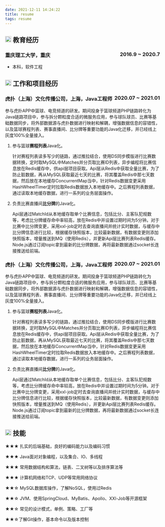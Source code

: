 ```yaml
---
date: 2021-12-11 14:24:22
title: resume
tags: resume
---
```


## <img src="" height="20px"> 教育经历

### 重庆理工大学，重庆<span class="right" style="float:right">2016.9 ~ 2020.7</span>

- 本科，软件工程

## <img src="" height="20px"> 工作和项目经历

### **虎扑（上海）文化传播公司**，上海，Java工程师<span class="right" style="float:right">2020.07 ~ 2021.01</span>

参与虎扑APP中篮球、电竞频道的研发。期间投身于篮球频道PHP链路转化为Java链路项目中，参与拆分颗粒度合适的微服务应用，参与球队球员、比赛等基础数据同步，将外部数据源与虎扑数据进行映射和解耦，增强数据信息的容错性，以及篮球赛程列表、赛事直播间、比分牌等重要功能的Java化迁移，并已经线上灰度100%全量接入。

1. 参与篮球**赛程列表**Java化。

   针对赛程列表读多写少的链路，通过推拉结合，使用DS同步模版进行比赛数据转换，定时取MySQL中Matches并分页取比赛ID列表，异步编程将比赛信息放在Redis缓存中，供api层项目获取。Api层从Redis中获取全量比赛，为了防止脏数据，再从MySQL获取最近七天的比赛，将其覆盖Redis中那七天数据，然后放在本地缓存ConcurrentMap当中，针对Redis数据变更采用HashWheelTimer定时拉取Redis数据放入本地缓存中。之后赛程列表数据，通过读取本地缓存数据，进行一系列的业务层面操作。

2. 负责比赛直播间**比分牌**的Java化。

   Api层通过MatchId从本地缓存取单个比赛信息，包括比分、主客队犯规数等，考虑比分牌缓存命中率较高，放在Redis中并设置过期时间为5分钟。对于比赛中比分牌变更，采用xxl-job定时去查询直播间并统计实时数据，与缓存中比分牌信息进行比较，根据缓存快照版本，比较最新数据，有数据变更则添加快照版本，增量推送到MQ（使用Redis），并更新Api层比赛列表Redis缓存。Node.js通过订阅topic拿到最新的比分牌数据，再将最新数据通过socket长连接推送给前端。



### **虎扑（上海）文化传播公司**，上海，Java工程师<span class="right" style="float:right">2020.07 ~ 2021.01</span>

参与虎扑APP中篮球、电竞频道的研发。期间投身于篮球频道PHP链路转化为Java链路项目中，参与拆分颗粒度合适的微服务应用，参与球队球员、比赛等基础数据同步，将外部数据源与虎扑数据进行映射和解耦，增强数据信息的容错性，以及篮球赛程列表、赛事直播间、比分牌等重要功能的Java化迁移，并已经线上灰度100%全量接入。

1. 参与篮球**赛程列表**Java化。

   针对赛程列表读多写少的链路，通过推拉结合，使用DS同步模版进行比赛数据转换，定时取MySQL中Matches并分页取比赛ID列表，异步编程将比赛信息放在Redis缓存中，供api层项目获取。Api层从Redis中获取全量比赛，为了防止脏数据，再从MySQL获取最近七天的比赛，将其覆盖Redis中那七天数据，然后放在本地缓存ConcurrentMap当中，针对Redis数据变更采用HashWheelTimer定时拉取Redis数据放入本地缓存中。之后赛程列表数据，通过读取本地缓存数据，进行一系列的业务层面操作。

2. 负责比赛直播间**比分牌**的Java化。

   Api层通过MatchId从本地缓存取单个比赛信息，包括比分、主客队犯规数等，考虑比分牌缓存命中率较高，放在Redis中并设置过期时间为5分钟。对于比赛中比分牌变更，采用xxl-job定时去查询直播间并统计实时数据，与缓存中比分牌信息进行比较，根据缓存快照版本，比较最新数据，有数据变更则添加快照版本，增量推送到MQ（使用Redis），并更新Api层比赛列表Redis缓存。Node.js通过订阅topic拿到最新的比分牌数据，再将最新数据通过socket长连接推送给前端。

## <img src="" height="20px"> 技能

★★★ 扎实的后端基础，良好的编码能力以及编码习惯

★★★ Java面对对象编程，以及集合、IO、多线程

★★★ 常用数据结构和算法，链表、二叉树等以及排序算法等

★★★ 计算机网络和TCP、UDP等常用网络协议

★★☆ MySQL数据库操作，了解NoSQL，使用过Redis

★★☆ JVM、使用SpringCloud、MyBatis、Apollo、XXl-Job等开源框架

★★☆ 常见的设计模式，单例、策略、工厂等

★★☆了解Git操作，基本命令以及版本控制

